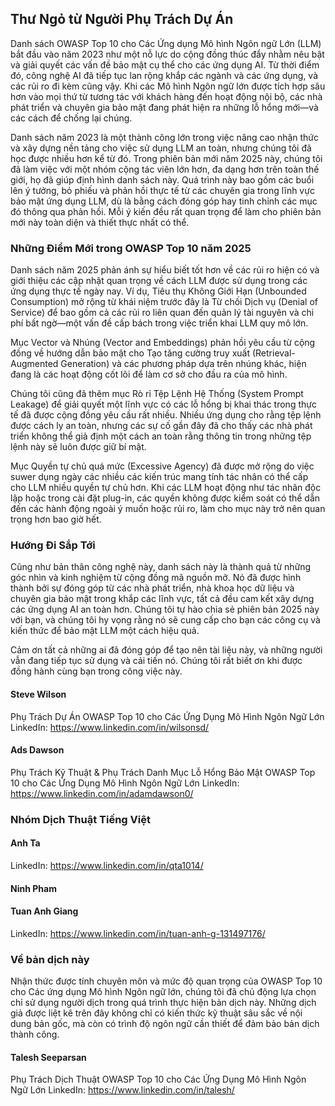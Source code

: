 ﻿## Thư Ngỏ từ Người Phụ Trách Dự Án

Danh sách OWASP Top 10 cho Các Ứng dụng Mô hình Ngôn ngữ Lớn (LLM) bắt đầu vào năm 2023 như một nỗ lực do cộng đồng thúc đẩy nhằm nêu bật và giải quyết các vấn đề bảo mật cụ thể cho các ứng dụng AI. Từ thời điểm đó, công nghệ AI đã tiếp tục lan rộng khắp các ngành và các ứng dụng, và các rủi ro đi kèm cũng vậy. Khi các Mô hình Ngôn ngữ lớn được tích hợp sâu hơn vào mọi thứ từ tương tác với khách hàng đến hoạt động nội bộ, các nhà phát triển và chuyên gia bảo mật đang phát hiện ra những lỗ hổng mới—và các cách để chống lại chúng.

Danh sách năm 2023 là một thành công lớn trong việc nâng cao nhận thức và xây dựng nền tảng cho việc sử dụng LLM an toàn, nhưng chúng tôi đã học được nhiều hơn kể từ đó. Trong phiên bản mới năm 2025 này, chúng tôi đã làm việc với một nhóm cộng tác viên lớn hơn, đa dạng hơn trên toàn thế giới, họ đã giúp định hình danh sách này. Quá trình này bao gồm các buổi lên ý tưởng, bỏ phiếu và phản hồi thực tế từ các chuyên gia trong lĩnh vực bảo mật ứng dụng LLM, dù là bằng cách đóng góp hay tinh chỉnh các mục đó thông qua phản hồi. Mỗi ý kiến đều rất quan trọng để làm cho phiên bản mới này toàn diện và thiết thực nhất có thể.

### Những Điểm Mới trong OWASP Top 10 năm 2025

Danh sách năm 2025 phản ánh sự hiểu biết tốt hơn về các rủi ro hiện có và giới thiệu các cập nhật quan trọng về cách LLM được sử dụng trong các ứng dụng thực tế ngày nay. Ví dụ, Tiêu thụ Không Giới Hạn (Unbounded Consumption) mở rộng từ khái niệm trước đây là Từ chối Dịch vụ (Denial of Service) để bao gồm cả các rủi ro liên quan đến quản lý tài nguyên và chi phí bất ngờ—một vấn đề cấp bách trong việc triển khai LLM quy mô lớn.

Mục Vector và Nhúng (Vector and Embeddings) phản hồi yêu cầu từ cộng đồng về hướng dẫn bảo mật cho Tạo tăng cường truy xuất (Retrieval-Augmented Generation) và các phương pháp dựa trên nhúng khác, hiện đang là các hoạt động cốt lõi để làm cơ sở cho đầu ra của mô hình.

Chúng tôi cũng đã thêm mục Rò rỉ Tệp Lệnh Hệ Thống (System Prompt Leakage) để giải quyết một lĩnh vực có các lỗ hổng bị khai thác trong thực tế đã được cộng đồng yêu cầu rất nhiều. Nhiều ứng dụng cho rằng tệp lệnh được cách ly an toàn, nhưng các sự cố gần đây đã cho thấy các nhà phát triển không thể giả định một cách an toàn rằng thông tin trong những tệp lệnh này sẽ luôn được giữ bí mật.

Mục Quyền tự chủ quá mức (Excessive Agency) đã được mở rộng do việc suwer dụng ngày các nhiều các kiến trúc mang tính tác nhân có thể cấp cho LLM nhiều quyền tự chủ hơn. Khi các LLM hoạt động như tác nhân độc lập hoặc trong cài đặt plug-in, các quyền không được kiểm soát có thể dẫn đến các hành động ngoài ý muốn hoặc rủi ro, làm cho mục này trở nên quan trọng hơn bao giờ hết.

### Hướng Đi Sắp Tới

Cũng như bản thân công nghệ này, danh sách này là thành quả từ những góc nhìn và kinh nghiệm từ cộng đồng mã nguồn mở. Nó đã được hình thành bởi sự đóng góp từ các nhà phát triển, nhà khoa học dữ liệu và chuyên gia bảo mật trong khắp các lĩnh vực, tất cả đều cam kết xây dựng các ứng dụng AI an toàn hơn. Chúng tôi tự hào chia sẻ phiên bản 2025 này với bạn, và chúng tôi hy vọng rằng nó sẽ cung cấp cho bạn các công cụ và kiến thức để bảo mật LLM một cách hiệu quả.

Cảm ơn tất cả những ai đã đóng góp để tạo nên tài liệu này, và những người vẫn đang tiếp tục sử dụng và cải tiến nó. Chúng tôi rất biết ơn khi được đồng hành cùng bạn trong công việc này.

#### Steve Wilson
Phụ Trách Dự Án
OWASP Top 10 cho Các Ứng Dụng Mô Hình Ngôn Ngữ Lớn
LinkedIn: https://www.linkedin.com/in/wilsonsd/

#### Ads Dawson
Phụ Trách Kỹ Thuật & Phụ Trách Danh Mục Lỗ Hổng Bảo Mật
OWASP Top 10 cho Các Ứng Dụng Mô Hình Ngôn Ngữ Lớn
LinkedIn: https://www.linkedin.com/in/adamdawson0/

### Nhóm Dịch Thuật Tiếng Việt

#### Anh Ta
LinkedIn: https://www.linkedin.com/in/qta1014/

#### Ninh Pham

#### Tuan Anh Giang
LinkedIn: https://www.linkedin.com/in/tuan-anh-g-131497176/

### Về bản dịch này
Nhận thức được tính chuyên môn và mức độ quan trọng của OWASP Top 10 cho Các ứng dụng Mô hình Ngôn ngữ lớn, chúng tôi đã chủ động lựa chọn chỉ sử dụng người dịch trong quá trình thực hiện bản dịch này. Những dịch giả được liệt kê trên đây không chỉ có kiến thức kỹ thuật sâu sắc về nội dung bản gốc, mà còn có trình độ ngôn ngữ cần thiết để đảm bảo bản dịch thành công. 

#### Talesh Seeparsan
Phụ Trách Dịch Thuật
OWASP Top 10 cho Các Ứng Dụng Mô Hình Ngôn Ngữ Lớn
LinkedIn: https://www.linkedin.com/in/talesh/
